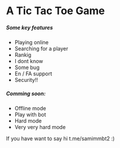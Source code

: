 <h1> A Tic Tac Toe Game</h1>
<h5>Some key features</h5>
 <ul>
   <li>Playing online</li>
   <li>Searching for a player</li>
   <li>Rankig</li>
   <li>I dont know</li>
   <li>Some bug</li>
   <li>En / FA support</li>
   <li>Security!!</li>
 </ul>
 <h5>Comming soon:</h5>
 <ul>
   <li>Offline mode</li>
   <li>Play with bot</li>
   <li>Hard mode</li>
   <li>Very very hard mode</li>
 </ul>
 <p>If you have want to say hi t.me/samimmbt2 :)</p>
